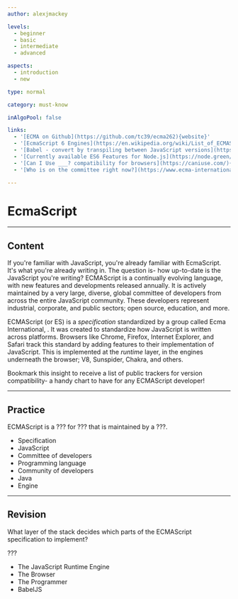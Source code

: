 ```yaml
---
author: alexjmackey

levels:
  - beginner
  - basic
  - intermediate
  - advanced

aspects:
  - introduction
  - new

type: normal

category: must-know

inAlgoPool: false

links:
  - '[ECMA on Github](https://github.com/tc39/ecma262){website}'
  - '[EcmaScript 6 Engines](https://en.wikipedia.org/wiki/List_of_ECMAScript_engines){website}'
  - '[Babel - convert by transpiling between JavaScript versions](https://babeljs.io/){website}'
  - '[Currently available ES6 Features for Node.js](https://node.green/){website}'
  - '[Can I Use ___? compatibility for browsers](https://caniuse.com/){website}'
  - '[Who is on the committee right now?](https://www.ecma-international.org/memento/tc39.htm){website}'

---
```

# EcmaScript

---
## Content

If you're familiar with JavaScript, you're already familiar with EcmaScript. It's what you're already writing in. The question is- how up-to-date is the JavaScript you're writing? ECMAScript is a continually evolving language, with new features and developments released annually. It is actively maintained by a very large, diverse, global committee of developers from across the entire JavaScript community. These developers represent industrial, corporate, and public sectors; open source, education, and more.

ECMAScript (or ES) is a _specification_ standardized by a group called Ecma International, . It was created to standardize how JavaScript is written across platforms. Browsers like Chrome, Firefox, Internet Explorer, and Safari track this standard by adding features to their implementation of JavaScript. This is implemented at the _runtime_ layer, in the engines underneath the browser; V8, Sunspider, Chakra, and others.

Bookmark this insight to receive a list of public trackers for version compatibility- a handy chart to have for any ECMAScript developer!


---
## Practice

ECMAScript is a ??? for ??? that is maintained by a ???.

* Specification
* JavaScript
* Committee of developers
* Programming language
* Community of developers
* Java
* Engine

---
## Revision

What layer of the stack decides which parts of the ECMAScript specification to implement?

???

* The JavaScript Runtime Engine
* The Browser
* The Programmer
* BabelJS
